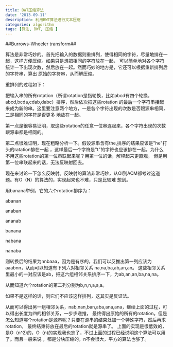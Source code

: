 ```yaml
---
title: BWT压缩算法
date: '2013-09-11'
description: 利用BWT算法进行文本压缩
categories: algorithm
tags: [算法, BWT, 压缩 ]
---
```


##Burrows-Wheeler transform##

算法是非常巧妙的。首先把输入的数据则重排列，使得相同的字符，尽量地排在一起，这样方便压缩。如果只是想把相同的字符放在一起，
可以简单地对各个字符统计一下出现次数，然后放在一起。然而巧妙的地方是，它还可以根据重新排列后的字符串，算出
原始的字符串，从而解压缩。

重排列的过程如下：

把输入串的所有rotation（所谓rotation是指轮换，比如abcd有四个轮换，abcd,bcda,cdab,dabc）排序，然后依次把这些rotation
的最后一个字符串接起来成为新的串。这里要注意两个地方，一是各个字符出现的次数是否跟源串相同，二是相同的字符是否更多
地放在一起。

第一点是很容易证明，取这些rotation的任意一位串连起来，各个字符出现的次数跟源串都是相同的。

第二点很难证明，现在粗略分析一下。假设源串含有the,排序的结果应该是"he"打头的ratation排在一起
，这样最后一个字符是"t"的字符也应该排在一起。为什么不用这些rotation的第一位串联起来呢？用第一位的话，解释起来更直观，
但是用第一位串联起来的话，无法反映射回去。

现在来讨论一下怎么反映射。反映射的算法非常巧妙，从OI到ACM都考过这道题。有O（N）的算法的，实现起来也不难，只是比较难
想到。

用banana举例，它的六个rotation排序为：

abanan

anaban

ananab

banana

nabana

nanaba

则转换后的结果为nnbaaa，因为是有序的，我们可以反推出第一列应该为aaabnn，从而可以知道有下列六对相邻关系
na,na,ba,ab,an,an。
这些相邻关系里最小的一对应该是ab，把这六组相邻关系排序一下，为ab,an,an,ba,na,na。

从而知道六个rotation的第二列分别为b,n,n,a,a,a。

如果不是这样的话，则它们不应该这样排列，这其实是反证法。

从而可以得出另一组相邻关系，nab,nan,ban,aba,ana,ana，继续上面的过程，可以得出长度为四的相邻关系，一步步递推，
最终得出原始的所有的rotation。但是怎么知道哪个rotation是源串呢？只要在源串的结束处加一个特殊字符，然后再求rotation，
最终结束符放在最后的rotation就是源串了。
上面的实现是很低效的，是O（n^2)的，O（n)的实现我也忘了，不过上面的过程已经说明这个算法可以用了。而且一般来说
，都是分块压缩的，n不会很大，平方的算法也够了。
